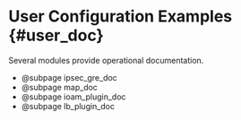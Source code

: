 User Configuration Examples    {#user_doc}
===========================

Several modules provide operational documentation.

- @subpage ipsec_gre_doc
- @subpage map_doc
- @subpage ioam_plugin_doc
- @subpage lb_plugin_doc

